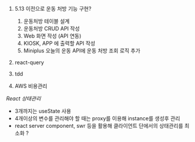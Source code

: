 
1. 5.13 이전으로 운동 처방 기능 구현?
	1. 운동처방 테이블 설계
	2. 운동처방 CRUD API 작성
	3. Web 화면 작성 (API 연동)
	4. KIOSK, APP 에 출력할 API 작성
	5. Miniplus 오늘의 운동 API에 운동 처방 조회 로직 추가

2. react-query 
3. tdd
4. AWS 비용관리


*React 상태관리*

- 3개까지는 useState 사용
- 4개이상의 변수를 관리해야 할 때는 proxy를 이용해 instance를 생성후 관리
- react server component, swr 등을 활용해 클라이언트 단에서의 상태관리를 최소화 ?
